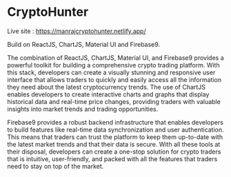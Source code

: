 # CryptoHunter

Live site : https://manrajcryptohunter.netlify.app/

Build on ReactJS, ChartJS, Material UI and Firebase9.

The combination of ReactJS, ChartJS, Material UI, and Firebase9 provides a powerful toolkit for building a comprehensive crypto trading platform. With this stack, developers can create a visually stunning and responsive user interface that allows traders to quickly and easily access all the information they need about the latest cryptocurrency trends. The use of ChartJS enables developers to create interactive charts and graphs that display historical data and real-time price changes, providing traders with valuable insights into market trends and trading opportunities.

Firebase9 provides a robust backend infrastructure that enables developers to build features like real-time data synchronization and user authentication. This means that traders can trust the platform to keep them up-to-date with the latest market trends and that their data is secure. With all these tools at their disposal, developers can create a one-stop solution for crypto traders that is intuitive, user-friendly, and packed with all the features that traders need to stay on top of the market.
